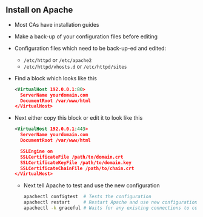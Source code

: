 ## Install on Apache

- Most CAs have installation guides
- Make a back-up of your configuration files before editing
- Configuration files which need to be back-up-ed and edited:
  - `/etc/httpd` or `/etc/apache2`
  - `/etc/httpd/vhosts.d` or `/etc/httpd/sites`
 
- Find a block which looks like this
  ```xml
  <VirtualHost 192.0.0.1:80>
    ServerName yourdomain.com
    DocumentRoot /var/www/html
  </VirtualHost>
  ```
- Next either copy this block or edit it to look like this
  ```xml
  <VirtualHost 192.0.0.1:443>
    ServerName yourdomain.com
    DocumentRoot /var/www/html

    SSLEngine on
    SSLCertificateFile /path/to/domain.crt
    SSLCertificateKeyFile /path/to/domain.key
    SSLCertificateChainFile /path/to/chain.crt
  </VirtualHost>  
  ```
  - Next tell Apache to test and use the new configuration
    ```bash
    apachectl configtest  # Tests the configuration
    apachectl restart     # Restart Apache and use new configuration
    apachectl -k graceful # Waits for any existing connections to complete then restarts Apache
    ```
